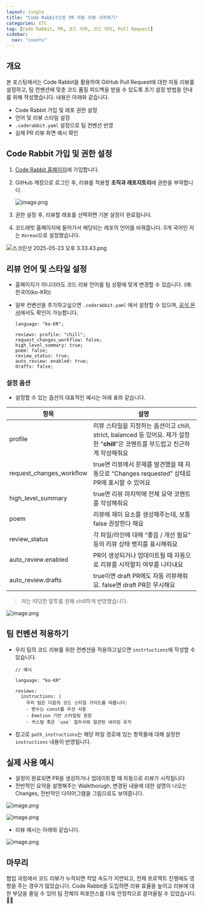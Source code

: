 ```yaml
---
layout: single
title: "Code Rabbit으로 PR 자동 리뷰 시작하기"
categories: ETC
tag: [Code Rabbit, PR, 코드 리뷰, 코드 래빗, Pull Request]
sidebar:
  nav: "counts"
---
```


## 개요

본 포스팅에서는 Code Rabbit을 활용하여 GitHub Pull Request에 대한 자동 리뷰를 설정하고, 팀 컨벤션에 맞춘 코드 품질 피드백을 받을 수 있도록 초기 설정 방법을 안내를 위해 작성했습니다. 내용은 아래와 같습니다.

- Code Rabbit 가입 및 레포 권한 설정
- 언어 및 리뷰 스타일 설정
- `.coderabbit.yaml` 설정으로 팀 컨벤션 반영
- 실제 PR 리뷰 화면 예시 확인

## **Code Rabbit 가입 및 권한 설정**

1. [Code Rabbit 홈페이지](https://www.coderabbit.ai/)에 가입합니다.
2. GitHub 계정으로 로그인 후, 리뷰를 적용할 **조직과 레포지토리**에 권한을 부여합니다.

   ![image.png](/assets/img/CodeRabbit1.png)

3. 권한 설정 후, 리뷰할 레포를 선택하면 기본 설정이 완료됩니다.
4. 코드래빗 홈페이지에 들어가서 해당되는 레포의 언어를 바꿔줍니다. 0개 국어인 저는 `Korean`으로 설정했습니다.

![스크린샷 2025-05-23 오후 3.33.43.png](/assets/img/CodeRabbit2.png)

## 리뷰 언어 및 스타일 설정

- 홈페이지가 아니더라도 코드 리뷰 언어를 팀 상황에 맞게 변경할 수 있습니다. (예: 한국어(ko-KR))
- 일부 컨벤션을 추가하고싶으면 `.coderabbit.yaml` 에서 설정할 수 있으며, [공식 문서](https://docs.coderabbit.ai/getting-started/configure-coderabbit/)에서도 확인이 가능합니다.

  ```tsx
  language: "ko-KR";

  reviews: profile: "chill";
  request_changes_workflow: false;
  high_level_summary: true;
  poem: false;
  review_status: true;
  auto_review: enabled: true;
  drafts: false;
  ```

### 설정 옵션

- 설정할 수 있는 옵션의 대표적인 예시는 아래 표와 같습니다.

| 항목                     | 설명                                                                                                                               |
| ------------------------ | ---------------------------------------------------------------------------------------------------------------------------------- |
| profile                  | 리뷰 스타일을 지정하는 옵션이고 chill, strict, balanced 등 있어요. 제가 설정한 "**chill**"은 코멘트를 부드럽고 친근하게 작성해줘요 |
| request_changes_workflow | true면 리뷰에서 문제를 발견했을 때 자동으로 “Changes requested” 상태로 PR에 표시할 수 있어요                                       |
| high_level_summary       | true면 리뷰 마지막에 전체 요약 코멘트를 작성해줘요                                                                                 |
| poem                     | 리뷰에 재미 요소를 생성해주는데, 보통 false 권장한다 해요                                                                          |
| review_status            | 각 파일/라인에 대해 “좋음 / 개선 필요” 등의 리뷰 상태 뱃지를 표시해줘요                                                            |
| auto_review.enabled      | PR이 생성되거나 업데이트될 때 자동으로 리뷰를 시작할지 여부를 나타내요                                                             |
| auto_review.drafts       | true이면 draft PR에도 자동 리뷰해줘요. false면 draft PR은 무시해요                                                                 |

> 저는 따닷한 말투를 원해 chill하게 반영했습니다.

![image.png](/assets/img/chillguy.png)

## 팀 컨벤션 적용하기

- 우리 팀의 코드 리뷰를 위한 컨벤션을 적용하고싶으면 `instrtuctions`에 작성할 수 있습니다.

  ```tsx
  // 예시

  language: "ko-KR"

  reviews:
    instructions: |
      우리 팀은 다음의 코드 스타일 가이드를 따릅니다:
      - 변수는 const를 우선 사용
      - Emotion 기반 스타일링 권장
      - 커스텀 훅은 `use` 접두사와 일관된 네이밍 유지
  ```

- 참고로 `path_instructions`는 해당 파일 경로에 있는 항목들에 대해 설정한 `instructions` 내용이 반영됩니다.

## 실제 사용 예시

- 설정이 완료되면 PR을 생성하거나 업데이트할 때 자동으로 리뷰가 시작됩니다
- 전반적인 요약을 설명해주는 Walkthorugh, 변경된 내용에 대한 설명이 나오는 Changes, 전반적인 다이어그램을 그림으로도 보여줍니다.

![image.png](/assets/img/CodeRabbit5.png)

![image.png](/assets/img/CodeRabbit3.png)

- 리뷰 예시는 아래와 같습니다.

![image.png](/assets/img/CodeRabbit4.png)

## 마무리

협업 과정에서 코드 리뷰가 누적되면 작업 속도가 지연되고, 전체 프로젝트 진행에도 영향을 주는 경우가 많았습니다. Code Rabbit을 도입하면 리뷰 효율을 높이고 리뷰에 대한 부담을 줄일 수 있어 팀 전체의 퍼포먼스를 더욱 안정적으로 끌어올릴 수 있었습니다. 👍🏻

